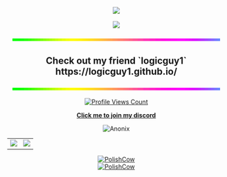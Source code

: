 <p align="center">
  <img src="https://images.squarespace-cdn.com/content/v1/57082740746fb9895f9277d8/1550236446320-MVK5XWVOI54W2FV7T8E2/ke17ZwdGBToddI8pDm48kHqYAt3UgyjNg-0dlUc4K5hZw-zPPgdn4jUwVcJE1ZvWhcwhEtWJXoshNdA9f1qD7UnCxNA8dHvmd7460Z7fbKEmJ2gL2qv94i4UWS2y7YfwkXCxk_sn2atIO3dASbw33Q/2-14-19+Image.png" />
  </p>
<p align="center">
  <img src="http://cdn.lowgif.com/full/f469ea7b69100f02-.gif" />
  </p>
<p align="center">
  <img src="https://raw.githubusercontent.com/Bennitenni111/Bennitenni111/main/rainbowline.gif" />
</p>

<h2 align="center">Check out my friend `logicguy1` https://logicguy1.github.io/ </h2>
<p align="center">
  <img src="https://raw.githubusercontent.com/Bennitenni111/Bennitenni111/main/rainbowline.gif" />
</p>
<a href="https://github.com/Bennitenni111">
  <p align="center">
    <img src="https://komarev.com/ghpvc/?username=Bennitenni111" alt="Profile Views Count">
  </p>
  <p align="center">
   <b><a href="https://anonix.xyz/discord">Click me to join my discord</a></b>
  </p>
</a>
<a>
<p align="center">
<img src="https://discord.com/api/guilds/804295436008685609/widget.png?style=banner2" alt="Anonix"/>
  </p>
  </a>
<p align="center">
<table>
  <tr>
    <td align="center" style="padding=0;width=50%;">
      <img src="https://github-readme-stats.vercel.app/api/?username=Bennitenni111&title_color=4F8CC9&text_color=9f9f9f&show_icons=true&bg_color=00000000&hide_border=true&icon_color=4F8CC9&hide_title=true&count_private=true" />
    </td>
    <td align="center" style="padding=0;width=50%;">
      <img src="https://github-readme-stats.quantumlytangled.vercel.app/api/top-langs/?username=Bennitenni111&title_color=4F8CC9&text_color=9f9f9f&layout=compact&show_icons=true&bg_color=00000000&hide_border=true&icon_color=00000000&count_private=true" />
    </td>
  </tr>
</table>
</p>

<div align="center">
  <a href="https://www.youtube.com/watch?v=rRPQs_kM_nw"><img src="https://img.youtube.com/vi/rRPQs_kM_nw/0.jpg" alt="PolishCow"></a>
</div>

<div align="center">
  <a href="https://youtu.be/j5a0jTc9S10
"><img src="https://img.youtube.com/vi/j5a0jTc9S10/0.jpg" alt="PolishCow"></a>
</div>

